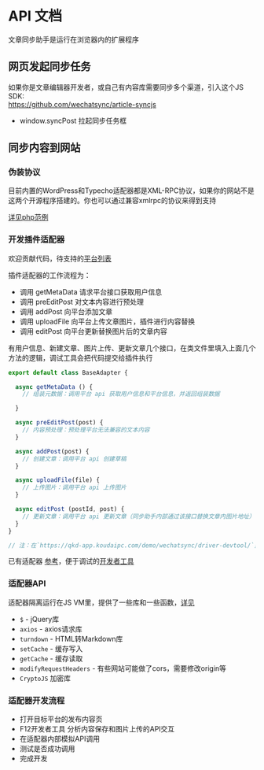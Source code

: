 # API 文档
文章同步助手是运行在浏览器内的扩展程序

## 网页发起同步任务
如果你是文章编辑器开发者，或自己有内容库需要同步多个渠道，引入这个JS SDK:  
https://github.com/wechatsync/article-syncjs
- window.syncPost 拉起同步任务框

## 同步内容到网站

### 伪装协议
目前内置的WordPress和Typecho适配器都是XML-RPC协议，如果你的网站不是这两个开源程序搭建的。你也可以通过兼容xmlrpc的协议来得到支持

[详见php范例](intergrations/php/)


### 开发插件适配器
欢迎贡献代码，待支持的[平台列表](https://airtable.com/shrLSJMnTC2BlmP29/tblApDW0GjKuWiLKU)

插件适配器的工作流程为：
- 调用 getMetaData 请求平台接口获取用户信息
- 调用 preEditPost 对文本内容进行预处理
- 调用 addPost 向平台添加文章
- 调用 uploadFile 向平台上传文章图片，插件进行内容替换
- 调用 editPost 向平台更新替换图片后的文章内容

有用户信息、新建文章、图片上传、更新文章几个接口，在类文件里填入上面几个方法的逻辑，调试工具会把代码提交给插件执行

``` js
export default class BaseAdapter {

  async getMetaData () {
    // 组装元数据：调用平台 api 获取用户信息和平台信息，并返回组装数据

  }

  async preEditPost(post) {
    // 内容预处理：预处理平台无法兼容的文本内容
  }

  async addPost(post) {
    // 创建文章：调用平台 api 创建草稿
  }

  async uploadFile(file) {
    // 上传图片：调用平台 api 上传图片
  }

  async editPost (postId, post) {
    // 更新文章：调用平台 api 更新文章（同步助手内部通过该接口替换文章内图片地址）
  }
}

// 注：在`https://qkd-app.koudaipc.com/demo/wechatsync/driver-devtool/`里不支持export default的语法，需要用export.driver = BaseAdapter的方式来导出
```

已有适配器 [参考](https://github.com/david921518/Wechatsync/tree/vue2-stable/packages/%40wechatsync/drivers/src)，便于调试的[开发者工具](https://qkd-app.koudaipc.com/demo/wechatsync/driver-devtool/)

### 适配器API
适配器隔离运行在JS VM里，提供了一些库和一些函数，[详见](https://github.com/david921518/Wechatsync/blob/vue2-stable/packages/web-extension/src/runtime.js)
- `$` - jQuery库
- `axios` - axios请求库
- `turndown` - HTML转Markdown库
- `setCache` - 缓存写入
- `getCache` - 缓存读取
- `modifyRequestHeaders` - 有些网站可能做了cors，需要修改origin等
- `CryptoJS` 加密库


### 适配器开发流程
- 打开目标平台的发布内容页
- F12开发者工具 分析内容保存和图片上传的API交互
- 在适配器内部模拟API调用
- 测试是否成功调用
- 完成开发

